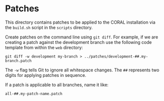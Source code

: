 # Patches

This directory contains patches to be applied to the CORAL installation via the
`build.sh` script in the `scripts` directory.

Create patches on the command line using `git diff`. For example, if we are
creating a patch against the development branch use the following code template
from within the `web` directory:

```
git diff -w development my-branch > ../patches/development-##.my-branch.patch
```

The `-w` flag tells Git to ignore all whitespace changes. The `##` represents
two digits for applying patches in sequence.

If a patch is applicable to all branches, name it like:

```
all-##.my-patch-name.patch
```
